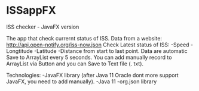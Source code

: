 # ISSappFX
ISS checker - JavaFX version

The app that check currernt status of ISS.
Data from a website:
http://api.open-notify.org/iss-now.json
Check Latest status of ISS:
-Speed
-Longtitude
-Latitude
-Distance from start to last point.
Data are automatic Save to ArrayList every 5 seconds.
You can add manually record to ArrayList via Button and you can Save to Text file (. txt).

Technologies:
-JavaFX library (after Java 11 Oracle dont more support JavaFX, you need to add manually).
-Java 11
-org.json library
